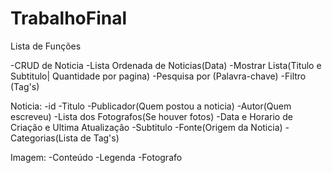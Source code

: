 # TrabalhoFinal


Lista de Funções

-CRUD de Noticia
-Lista Ordenada de Noticias(Data)
-Mostrar Lista(Titulo e Subtitulo| Quantidade por pagina)
-Pesquisa por (Palavra-chave)
-Filtro (Tag's)


Noticia:
-id
-Titulo
-Publicador(Quem postou a noticia)
-Autor(Quem escreveu)
-Lista dos Fotografos(Se houver fotos)
-Data e Horario de Criação e Ultima Atualização
-Subtitulo
-Fonte(Origem da Noticia)
-Categorias(Lista de Tag's)


Imagem:
-Conteúdo
-Legenda
-Fotografo

